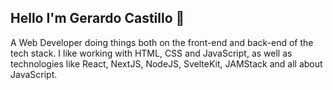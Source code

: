 ## Hello I'm Gerardo Castillo 👋

A Web Developer doing things both on the front-end and back-end of the tech stack. I like working with HTML, CSS and JavaScript, as well as technologies like React, NextJS, NodeJS, SvelteKit, JAMStack and all about JavaScript.
